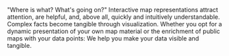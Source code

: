 "Where is what? What's going on?" Interactive map representations attract attention, are helpful, and, above all, quickly and intuitively understandable. Complex facts become tangible through visualization. Whether you opt for a dynamic presentation of your own map material or the enrichment of public maps with your data points: We help you make your data visible and tangible.